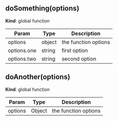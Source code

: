 ## doSomething(options)
**Kind**: global function  

| Param | Type | Description |
| --- | --- | --- |
| options | object | the function options |
| options.one | string | first option |
| options.two | string | second option |

## doAnother(options)
**Kind**: global function  

| Param | Type | Description |
| --- | --- | --- |
| options | Object | the function options |

